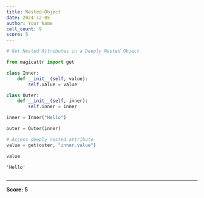 ```yaml
---
title: Nested-Object
date: 2024-12-05
author: Your Name
cell_count: 9
score: 5
---
```


```python
# Get Nested Attributes in a Deeply Nested Object
```


```python
from magicattr import get

```


```python
class Inner:
    def __init__(self, value):
        self.value = value
```


```python
class Outer:
    def __init__(self, inner):
        self.inner = inner
```


```python
inner = Inner("Hello")
```


```python
outer = Outer(inner)
```


```python
# Access deeply nested attribute
value = get(outer, "inner.value")
```


```python
value
```




    'Hello'




```python

```


---
**Score: 5**
